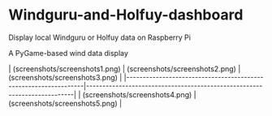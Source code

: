# Windguru-and-Holfuy-dashboard

Display local Windguru or Holfuy data on Raspberry Pi

A PyGame-based wind data display


|        (screenshots/screenshots1.png)        |        (screenshots/screenshots2.png)        |        (screenshots/screenshots3.png)        | 
|-----------------------------------------------------------------|--------------------------------------------------------------------------|
|                 (screenshots/screenshots4.png)                  |                    (screenshots/screenshots5.png)                        |           

